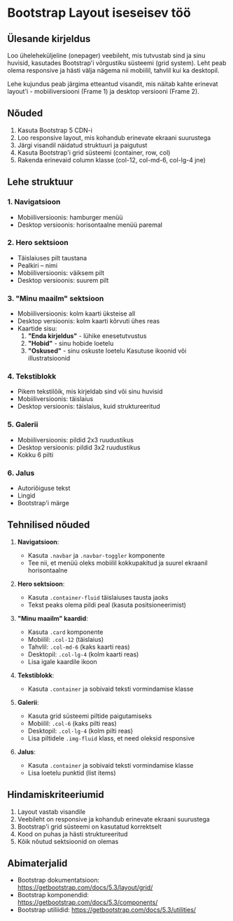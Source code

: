 # Bootstrap Layout iseseisev töö

## Ülesande kirjeldus

Loo üheleheküljeline (onepager) veebileht, mis tutvustab sind ja sinu huvisid, kasutades Bootstrap'i võrgustiku süsteemi (grid system). Leht peab olema responsive ja hästi välja nägema nii mobiilil, tahvlil kui ka desktopil.

Lehe kujundus peab järgima etteantud visandit, mis näitab kahte erinevat layout'i - mobiiliversiooni (Frame 1) ja desktop versiooni (Frame 2).

## Nõuded

1. Kasuta Bootstrap 5 CDN-i
2. Loo responsive layout, mis kohandub erinevate ekraani suurustega
3. Järgi visandil näidatud struktuuri ja paigutust
4. Kasuta Bootstrap'i grid süsteemi (container, row, col)
5. Rakenda erinevaid column klasse (col-12, col-md-6, col-lg-4 jne)

## Lehe struktuur

### 1. Navigatsioon
- Mobiiliversioonis: hamburger menüü
- Desktop versioonis: horisontaalne menüü paremal

### 2. Hero sektsioon
- Täislaiuses pilt taustana
- Pealkiri – nimi
- Mobiiliversioonis: väiksem pilt
- Desktop versioonis: suurem pilt

### 3. "Minu maailm" sektsioon
- Mobiiliversioonis: kolm kaarti üksteise all
- Desktop versioonis: kolm kaarti kõrvuti ühes reas
- Kaartide sisu:
  1. **"Enda kirjeldus"** - lühike enesetutvustus
  2. **"Hobid"** - sinu hobide loetelu
  3. **"Oskused"** - sinu oskuste loetelu
  Kasutuse ikoonid või illustratsioonid

### 4. Tekstiblokk
- Pikem tekstilõik, mis kirjeldab sind või sinu huvisid
- Mobiiliversioonis: täislaius
- Desktop versioonis: täislaius, kuid struktureeritud

### 5. Galerii
- Mobiiliversioonis: pildid 2x3 ruudustikus
- Desktop versioonis: pildid 3x2 ruudustikus
- Kokku 6 pilti

### 6. Jalus
- Autoriõiguse tekst
- Lingid
- Bootstrap'i märge

## Tehnilised nõuded

1. **Navigatsioon**:
   - Kasuta `.navbar` ja `.navbar-toggler` komponente
   - Tee nii, et menüü oleks mobiilil kokkupakitud ja suurel ekraanil horisontaalne

2. **Hero sektsioon**:
   - Kasuta `.container-fluid` täislaiuses tausta jaoks
   - Tekst peaks olema pildi peal (kasuta positsioneerimist)

3. **"Minu maailm" kaardid**:
   - Kasuta `.card` komponente
   - Mobiilil: `.col-12` (täislaius)
   - Tahvlil: `.col-md-6` (kaks kaarti reas)
   - Desktopil: `.col-lg-4` (kolm kaarti reas)
   - Lisa igale kaardile ikoon

4. **Tekstiblokk**:
   - Kasuta `.container` ja sobivaid teksti vormindamise klasse

5. **Galerii**:
   - Kasuta grid süsteemi piltide paigutamiseks
   - Mobiilil: `.col-6` (kaks pilti reas)
   - Desktopil: `.col-lg-4` (kolm pilti reas)
   - Lisa piltidele `.img-fluid` klass, et need oleksid responsive

6. **Jalus**:
   - Kasuta `.container` ja sobivaid teksti vormindamise klasse
   - Lisa loetelu punktid (list items)

## Hindamiskriteeriumid

1. Layout vastab visandile
2. Veebileht on responsive ja kohandub erinevate ekraani suurustega
3. Bootstrap'i grid süsteemi on kasutatud korrektselt
4. Kood on puhas ja hästi struktureeritud
5. Kõik nõutud sektsioonid on olemas

## Abimaterjalid

- Bootstrap dokumentatsioon: https://getbootstrap.com/docs/5.3/layout/grid/
- Bootstrap komponendid: https://getbootstrap.com/docs/5.3/components/
- Bootstrap utiliidid: https://getbootstrap.com/docs/5.3/utilities/

